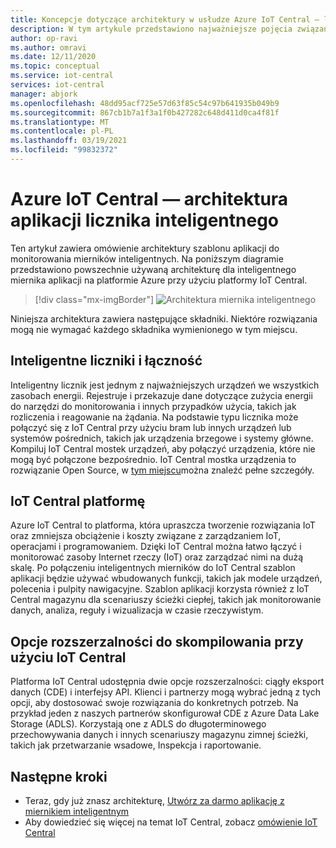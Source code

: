 ```yaml
---
title: Koncepcje dotyczące architektury w usłudze Azure IoT Central — licznik inteligentny | Microsoft Docs
description: W tym artykule przedstawiono najważniejsze pojęcia związane z architekturą szablonu aplikacji energetycznej usługi Azure IoT Central
author: op-ravi
ms.author: omravi
ms.date: 12/11/2020
ms.topic: conceptual
ms.service: iot-central
services: iot-central
manager: abjork
ms.openlocfilehash: 48dd95acf725e57d63f85c54c97b641935b049b9
ms.sourcegitcommit: 867cb1b7a1f3a1f0b427282c648d411d0ca4f81f
ms.translationtype: MT
ms.contentlocale: pl-PL
ms.lasthandoff: 03/19/2021
ms.locfileid: "99832372"
---
```

# <a name="azure-iot-central---smart-meter-app-architecture"></a>Azure IoT Central — architektura aplikacji licznika inteligentnego

Ten artykuł zawiera omówienie architektury szablonu aplikacji do monitorowania mierników inteligentnych. Na poniższym diagramie przedstawiono powszechnie używaną architekturę dla inteligentnego miernika aplikacji na platformie Azure przy użyciu platformy IoT Central.

> [!div class="mx-imgBorder"]
> ![Architektura miernika inteligentnego](media/concept-iot-central-smart-meter/smart-meter-app-architecture.png)

Niniejsza architektura zawiera następujące składniki. Niektóre rozwiązania mogą nie wymagać każdego składnika wymienionego w tym miejscu.

## <a name="smart-meters-and-connectivity"></a>Inteligentne liczniki i łączność 

Inteligentny licznik jest jednym z najważniejszych urządzeń we wszystkich zasobach energii. Rejestruje i przekazuje dane dotyczące zużycia energii do narzędzi do monitorowania i innych przypadków użycia, takich jak rozliczenia i reagowanie na żądania. Na podstawie typu licznika może połączyć się z IoT Central przy użyciu bram lub innych urządzeń lub systemów pośrednich, takich jak urządzenia brzegowe i systemy główne. Kompiluj IoT Central mostek urządzeń, aby połączyć urządzenia, które nie mogą być połączone bezpośrednio. IoT Central mostka urządzenia to rozwiązanie Open Source, w [tym miejscu](../core/howto-build-iotc-device-bridge.md)można znaleźć pełne szczegóły. 

## <a name="iot-central-platform"></a>IoT Central platformę

Azure IoT Central to platforma, która upraszcza tworzenie rozwiązania IoT oraz zmniejsza obciążenie i koszty związane z zarządzaniem IoT, operacjami i programowaniem. Dzięki IoT Central można łatwo łączyć i monitorować zasoby Internet rzeczy (IoT) oraz zarządzać nimi na dużą skalę. Po połączeniu inteligentnych mierników do IoT Central szablon aplikacji będzie używać wbudowanych funkcji, takich jak modele urządzeń, polecenia i pulpity nawigacyjne. Szablon aplikacji korzysta również z IoT Central magazynu dla scenariuszy ścieżki ciepłej, takich jak monitorowanie danych, analiza, reguły i wizualizacja w czasie rzeczywistym. 

## <a name="extensibility-options-to-build-with-iot-central"></a>Opcje rozszerzalności do skompilowania przy użyciu IoT Central
Platforma IoT Central udostępnia dwie opcje rozszerzalności: ciągły eksport danych (CDE) i interfejsy API. Klienci i partnerzy mogą wybrać jedną z tych opcji, aby dostosować swoje rozwiązania do konkretnych potrzeb. Na przykład jeden z naszych partnerów skonfigurował CDE z Azure Data Lake Storage (ADLS). Korzystają one z ADLS do długoterminowego przechowywania danych i innych scenariuszy magazynu zimnej ścieżki, takich jak przetwarzanie wsadowe, Inspekcja i raportowanie. 

## <a name="next-steps"></a>Następne kroki

* Teraz, gdy już znasz architekturę, [Utwórz za darmo aplikację z miernikiem inteligentnym](https://apps.azureiotcentral.com/build/new/smart-meter-monitoring)
* Aby dowiedzieć się więcej na temat IoT Central, zobacz [omówienie IoT Central](../index.yml)
